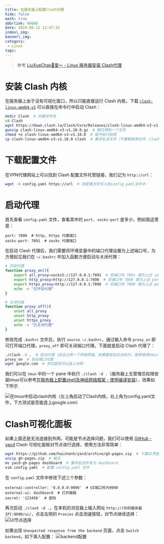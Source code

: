 ```yaml
---
title: 在服务器上配置Clash代理
hide: false
math: true
abbrlink: 60686
date: 2024-06-12 12:47:25
index\_img:
banner\_img:
category:
 - Linux
tags:
---
```


> 参考 [LiuXueChao🩷蛋～ - Linux 服务器安装 Clash代理](https://blog.myxuechao.com/post/36)

# 安装 Clash 内核
在服务器上由于没有可视化窗口，所以只能直接运行 Clash 内核，下载 [`clash-linux-amd64-v3`](https://down.clash.la/Clash/Core/Releases/clash-linux-amd64-v3-v1.18.0.gz) 可以直接在命令行中启动 Clash：
```bash
mkdir Clash  # 创建文件夹
cd Clash
wget https://down.clash.la/Clash/Core/Releases/clash-linux-amd64-v3-v1.18.0.gz  # 下载内核
gunzip clash-linux-amd64-v3-v1.18.0.gz  # 解压得到一个文件
chmod +x clash-linux-amd64-v3-v1.18.0  # 赋予执行权限
cp clash-linux-amd64-v3-v1.18.0 clash  # 重命名该文件（不要删除源文件，clash文件有时候用不了了就再覆盖一次）
```

# 下载配置文件
在VPN代理网站上可以找到 Clash 配置文件托管链接，我们记为 `http://url`：
```bash
wget -O config.yaml https://url  # 将配置文件写入到config.yaml文件中
```

# 启动代理
首先查看 `config.yaml` 文件，查看其中的 `port, socks-port` 是多少，例如我这里是：
```vim
port: 7890  # http, https 代理端口
socks-port: 7891  # socks 代理端口
```
在启动 Clash 代理后，我们需要将环境变量中的端口代理设置为上述端口号，为方便起见我们在 `~/.bashrc` 中加入函数方便启动与关闭代理：
```bash
# 开启代理
function proxy_on(){
    export all_proxy=socks5://127.0.0.1:7891  # 将端口号 7891 填为上述 socks-port
    export http_proxy=http://127.0.0.1:7890  # 将端口号 7890 填为上述 port
    export https_proxy=http://127.0.0.1:7890  # 将端口号 7890 填为上述 port
    echo -e "已开启代理"
}

# 关闭代理
function proxy_off(){
    unset all_proxy
    unset http_proxy
    unset https_proxy
    echo -e "已关闭代理"
}
```
修改完成 `.bashrc` 文件后，执行 `source ~/.bashrc`，通过输入命令 `proxy_on` 即可打开端口代理，`proxy_off` 即可关闭端口代理。下面就是启动 Clash 代理了：
```bash
./clash -d .  # 启动代理（这会占用一个终端界面，如果要挂在后台执行，推荐使用tmux）
proxy_on  # 启动端口代理
wget google.com  # 测试是否可以连上外网
```
我们可以在 `tmux` 中的一个 pane 中执行 `./clash -d .`（服务器上无管理员权限安装tmux可以参考[在服务器上配置shell及神经网络框架 - 使用编译安装](/posts/10409/#使用编译安装)），效果如下所示

![在tmux中启动clash内核（左上角启动了Clash内核，右上角为config.yaml文件，下方测试是否能连上google.com）](/figures/Linux/clash内核启动.png)

# Clash可视化面板
如果上面还是无法连接到外网，可能是节点选择问题，我们可以使用 [GitHub - yacd](https://github.com/haishanh/yacd) Clash 可视化面板对节点进行选择，使用方法非常简单：
```bash
wget https://github.com/haishanh/yacd/archive/gh-pages.zip  # 下载UI界面
unzip gh-pages.zip  # 解压
mv yacd-gh-pages dashboard  # 重命名文件夹为 dashboard
vim config.yaml  # 配置 config.yaml 文件
```
在 `config.yaml` 文件中修改下述三个参数：
```vim
external-controller: '0.0.0.0:9090'  # UI端口号为9090
external-ui: dashboard  # 打开面板
secret: '123456'  # 密码
```
再次启动 `./clash -d .`，在本机的浏览器上输入网址 `http://[你的服务器IP]:9090/ui/`，点击左侧的 `Proxies` 点击测速按钮，对节点继续选择：
![UI节点选择](/figures/Linux/clash网页ui节点选择.png)

如果出现 `Unexpected response from the backend` 页面，点击 `Switch backend`，如下填入配置：
![backend配置](/figures/Linux/clash_backend_add.png)


